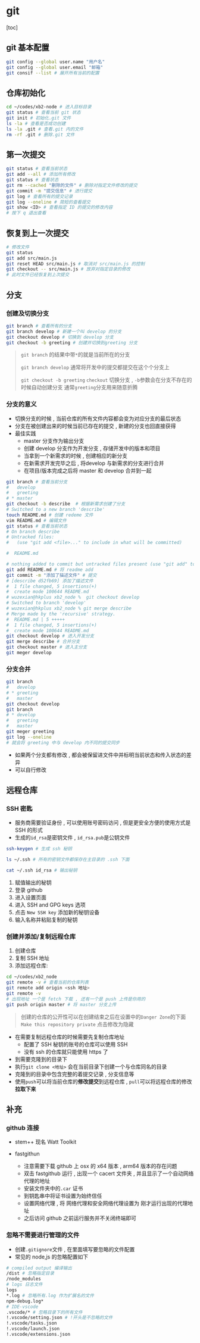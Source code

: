 # git

[toc]

## git 基本配置

```zsh
git config --global user.name "用户名"
git config --global user.email "邮箱"
git consif --list # 展开所有当前的配置
```

## 仓库初始化

```zsh
cd ~/codes/xb2-node # 进入目标目录
git status # 查看当前 git 状态
git init # 初始化.git 文件
ls -la # 查看是否成功创建
ls -la .git # 查看.git 内的文件
rm -rf .git # 删除.git 文件
```

## 第一次提交

```zsh
git status # 查看当前状态
git add --all # 添加所有修改
git status # 查看状态
git rm --cached "删除的文件" # 删除对指定文件修改的提交
git commit -m "提交信息" # 进行提交
git log # 查看所有的提交记录
git log --oneline # 简短的查看提交
git show <ID> # 查看指定 ID 的提交的修改内容
# 按下 q 退出查看
```

## 恢复到上一次提交

```zsh
# 修改文件
git status 
git add src/main.js
git reset HEAD src/main.js # 取消对 src/main.js 的控制
git checkout -- src/main.js # 放弃对指定目录的修改
# 此时文件已经恢复到上次提交
```

## 分支

### 创建及切换分支

```zsh
git branch # 查看所有的分支
git branch develop # 新建一个叫 develop 的分支
git checkout develop # 切换到 develop 分支
git checkout -b greeting # 创建并切换到greeting 分支
```

> `git branch` 的结果中带`*`的就是当前所在的分支
>
> `git branch develop` 通常将开发中的提交都提交在这个个分支上
>
> `git checkout -b greeting` `checkout` 切换分支 , `-b`参数会在分支不存在的时候自动创建分支
> 通常`greeting`分支用来随意折腾

### 分支的意义

- 切换分支的时候 , 当前仓库的所有文件内容都会变为对应分支的最后状态
- 分支在被创建出来的时候当前已存在的提交 , 新建的分支也回直接获得
- 最佳实践
  - master 分支作为输出分支
  - 创建 develop 分支作为开发分支 , 存储开发中的版本和项目
  - 当拿到一个新需求的时候 , 创建相应的新分支
  - 在新需求开发完毕之后 , 将develop 与新需求的分支进行合并
  - 在项目/版本完成之后将 master 和 develop 合并到一起

```zsh
git branch # 查看当前分支
#   develop
#   greeting
# * master
git checkout -b describe  # 根据新需求创建了分支
# Switched to a new branch 'describe'
touch README.md # 创建 redeme 文件
vim README.md # 编辑文件
git status # 查看当前状态
# On branch describe
# Untracked files:
#   (use "git add <file>..." to include in what will be committed)

#  README.md

# nothing added to commit but untracked files present (use "git add" to track)
git add README.md # 将 readme add
git commit -m "添加了描述文件" # 提交
# [describe d52fb69] 添加了描述文件
#  1 file changed, 5 insertions(+)
#  create mode 100644 README.md
# wuzexian@hkplus xb2_node %  git checkout develop
# Switched to branch 'develop'
# wuzexian@hkplus xb2_node % git merge describe
# Merge made by the 'recursive' strategy.
#  README.md | 5 +++++
#  1 file changed, 5 insertions(+)
#  create mode 100644 README.md
git checkout develop # 进入开发分支
git merge describe # 合并分支
git checkout master # 进入主分支
git meger develop
```

### 分支合并

```zsh
git branch
#   develop
# * greeting
#   master
git checkout develop
git branch
# * develop
#   greeting
#   master
git meger greeting
git log --oneline
# 就会将 greeting 中与 develop 内不同的提交同步
```

- 如果两个分支都有修改 , 都会被保留进文件中并标明当前状态和传入状态的差异
- 可以自行修改

## 远程仓库

### SSH 密匙

- 服务商需要验证身份 , 可以使用账号密码访问 , 但是更安全方便的使用方式是 SSH 的形式
- 生成的`id_rsa`是密钥文件 , `id_rsa.pub`是公钥文件

```zsh
ssh-keygen # 生成 ssh 秘钥

ls ~/.ssh # 所有的密钥文件都保存在主目录的 .ssh 下面

cat ~/.ssh id_rsa # 输出秘钥
```

1. 赋值输出的秘钥
2. 登录 github
3. 进入设置页面
4. 进入 SSH and GPG keys 选项
5. 点击 `New SSH key` 添加新的秘钥设备
6. 输入名称并粘贴复制的秘钥

### 创建并添加/复制远程仓库

1. 创建仓库
2. 复制 SSH 地址
3. 添加远程仓库:

```zsh
cd ~/codes/xb2_node
git remote -v # 查看当前的仓库列表
git remote add origin <ssh 地址>
git remote -v
# 出现地址 一个是 fetch 下载 , 还有一个是 push 上传是你用的
git push origin master # 将 master 分支上传
```

> 创建的仓库的公开性可以在创建结束之后在设置中的`Danger Zone`的下面`Make this repository private` 点击修改为隐藏

- 在需要复制远程仓库的时候需要先复制仓库地址
  - 配置了 SSH 秘钥的账号的仓库可以使用 SSH
  - 没有 ssh 的仓库就只能使用 https 了
- 到需要克隆到的目录下
- 执行`git clone <地址>` 会在当前目录下创建一个与仓库同名的目录
- 克隆到的目录中包含完整的着提交记录 , 分支信息等
- 使用`push`可以将当前仓库的**修改提交**到远程仓库 , `pull`可以将远程仓库的修改**拉取下来**

## 补充

### github 连接

- stem++ 现名 Watt Toolkit

- fastgithun
  - 注意需要下载 github 上 osx 的 x64 版本 , arm64 版本的存在问题
  - 双击 fastgithub 运行 , 出现一个 cacert 文件夹 , 并且显示了一个自动网络代理的地址
  - 安装文件夹中的`.car` 证书
  - 到钥匙串中将证书设置为始终信任
  - 设置网络代理 , 将 网络代理和安全网络代理设置为 刚才运行出现的代理地址
  - 之后访问 github 之前运行服务并不关闭终端即可

### 忽略不需要进行管理的文件

- 创建`.gitignore`文件 , 在里面填写要忽略的文件配置
- 常见的 node,js 的忽略配置如下

```zsh
# compiled output 编译输出
/dist # 忽略指定目录
/node_modules
# logs 日志文件
logs
*.log # 忽略所有.log 作为扩展名的文件
npm-debug.log*
# IDE-vscode
.vscode/* # 忽略目录下的所有文件
!.vscode/setting.json # !开头是不忽略的文件
!.vscode/tasks.json
!.vscode/launch.json
!.vscode/extensions.json
```
